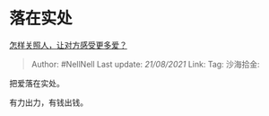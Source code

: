 # 落在实处
[怎样关照人，让对方感受更多爱？](https://www.zhihu.com/question/456788429/answer/1858366787)

> Author: #NellNell
> Last update: *21/08/2021*
> Link:
> Tag:
> 沙海拾金:

把爱落在实处。

有力出力，有钱出钱。
